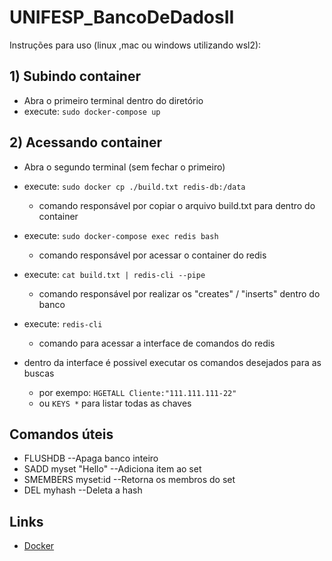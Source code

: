# UNIFESP_BancoDeDadosII
Instruções para uso (linux ,mac ou windows utilizando wsl2):

## 1) Subindo container
* Abra o primeiro terminal dentro do diretório
* execute: ```sudo docker-compose up```

## 2) Acessando container
* Abra o segundo terminal (sem fechar o primeiro)
* execute: ```sudo docker cp ./build.txt redis-db:/data```
    * comando responsável por copiar o arquivo build.txt para dentro do container
* execute: ```sudo docker-compose exec redis bash``` 
    * comando responsável por acessar o container do redis
* execute:  ```cat build.txt | redis-cli --pipe```
    * comando responsável por realizar os "creates" / "inserts" dentro do banco

* execute:  ```redis-cli```
    * comando para acessar a interface de comandos do redis

* dentro da interface é possivel executar os comandos desejados para as buscas
    * por exempo: ```HGETALL Cliente:"111.111.111-22"``` 
    * ou ```KEYS *``` para listar todas as chaves

## Comandos úteis
* FLUSHDB            --Apaga banco inteiro
* SADD myset "Hello" --Adiciona item ao set
* SMEMBERS myset:id  --Retorna os membros do set
* DEL myhash         --Deleta a hash 


## Links
* [Docker](https://www.docker.com/)